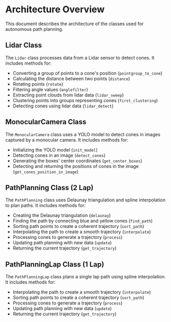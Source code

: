 # Architecture Overview

This document describes the architecture of the classes used for autonomous path planning.

## Lidar Class

The `Lidar` class processes data from a Lidar sensor to detect cones. It includes methods for:

- Converting a group of points to a cone's position (`pointgroup_to_cone`)
- Calculating the distance between two points (`distance`)
- Rotating points (`rotate`)
- Filtering angle values (`anglefilter`)
- Extracting point clouds from lidar data (`lidar_sweep`)
- Clustering points into groups representing cones (`first_clustering`)
- Detecting cones using lidar data (`lidar_detect`)

## MonocularCamera Class

The `MonocularCamera` class uses a YOLO model to detect cones in images captured by a monocular camera. It includes methods for:

- Initializing the YOLO model (`init_model`)
- Detecting cones in an image (`detect_cones`)
- Generating the boxes' center coordinates (`get_center_boxes`)
- Detecting and returning the positions of cones in the image (`get_cones_position_in_image`)

## PathPlanning Class (2 Lap)

The `PathPlanning` class uses Delaunay triangulation and spline interpolation to plan paths. It includes methods for:

- Creating the Delaunay triangulation (`delaunay`)
- Finding the path by connecting blue and yellow cones (`find_path`)
- Sorting path points to create a coherent trajectory (`sort_path`)
- Interpolating the path to create a smooth trajectory (`interpolate`)
- Processing cones to generate a trajectory (`process`)
- Updating path planning with new data (`update`)
- Returning the current trajectory (`get_trajectory`)

## PathPlanningLap Class (1 Lap)

The `PathPlanningLap` class plans a single lap path using spline interpolation. It includes methods for:

- Interpolating the path to create a smooth trajectory (`interpolate`)
- Sorting path points to create a coherent trajectory (`sort_path`)
- Processing cones to generate a trajectory (`process`)
- Updating path planning with new data (`update`)
- Returning the current trajectory (`get_trajectory`)
